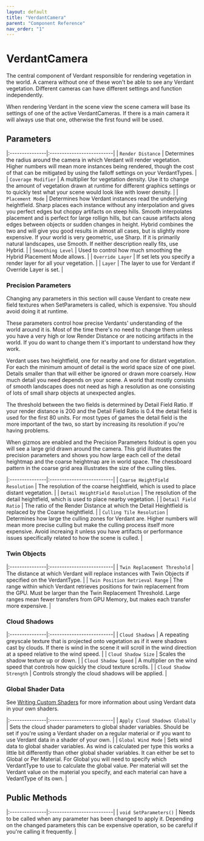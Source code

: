 ```yaml
---
layout: default
title: "VerdantCamera"
parent: "Component Reference"
nav_order: "1"
---
```


# VerdantCamera

The central component of Verdant responsible for rendering vegetation in the world. A camera without one of these won't be able to see any Verdant vegetation. Different cameras can have different settings and function independently. 

When rendering Verdant in the scene view the scene camera will base its settings of one of the active VerdantCameras. If there is a main camera it will always use that one, otherwise the first found will be used. 

## Parameters

|:---------------|:--------------------------|
| `Render Distance` | Determines the radius around the camera in which Verdant will render vegetation. Higher numbers will mean more instances being rendered, though the cost of that can be mitigated by using the falloff settings on your VerdantTypes.  |
| `Coverage Modifier` | A multiplier for vegetation density. Use it to change the amount of vegetation drawn at runtime for different graphics settings or to quickly test what your scene would look like with lower density. |
| `Placement Mode` | Determines how Verdant instances read the underlying heightfield. Sharp places each instance without any interpolation and gives you perfect edges but choppy artifacts on steep hills. Smooth interpolates placement and is perfect for large rollign hills, but can cause artifacts along edges between objects or sudden changes in height. Hybrid combines the two and will give you good results in almost all cases, but is slightly more expensive. If your world is very geometric, use Sharp. If it is primarily natural landscapes, use Smooth. If neither description really fits, use Hybrid. |
| `Smoothing Level` | Used to control how much smoothing the Hybrid Placement Mode allows. |
| `Override Layer` | If set lets you specify a render layer for all your vegetation. |
| `Layer` | The layer to use for Verdant if Override Layer is set. |

### Precision Parameters

Changing any parameters in this section will cause Verdant to create new field textures when SetParameters is called, which is expensive. You should avoid doing it at runtime.

These parameters control how precise Verdants' understanding of the world around it is. Most of the time there's no need to change them unless you have a very high or low Render Distance or are noticing artifacts in the world. If you do want to change them it's important to understand how they work.

Verdant uses two heightfield, one for nearby and one for distant vegetation. For each the minimum amount of detail is the world space size of one pixel. Details smaller than that will either be ignored or drawn more coarsely. How much detail you need depends on your scene. A world that mostly consists of smooth landscapes does not need as high a resolution as one consisting of lots of small sharp objects at unexpected angles.

The threshold between the two fields is determined by Detail Field Ratio. If your render distance is 200 and the Detail Field Ratio is 0.4 the detail field is used for the first 80 units. For most types of games the detail field is the more important of the two, so start by increasing its resolution if you're having problems. 

When gizmos are enabled and the Precision Parameters foldout is open you will see a large grid drawn around the camera. This grid illustrates the precision parameters and shows you how large each cell of the detail heightmap and the coarse heightmap are in world space. The chessboard pattern in the coarse grid area illustrates the size of the culling tiles. 

|:---------------|:--------------------------|
| `Coarse HeightField Resolution` | The resolution of the coarse heightfield, which is used to place distant vegetation.  |
| `Detail HeightField Resolution` | The resolution of the detail heightfield, which is used to place nearby vegetation.  |
| `Detail Field Ratio` | The ratio of the Render Distance at which the Detail Heightfield is replaced by the Coarse heightfield. |
| `Culling Tile Resolution` | Determines how large the culling zones for Verdant are. Higher numbers will mean more precise culling but make the culling process itself more expensive. Avoid increaing it unless you have artifacts or performance issues specifically related to how the scene is culled. |

### Twin Objects

|:---------------|:--------------------------|
| `Twin Replacement Threshold` | The distance at which Verdant will replace instances with Twin Objects if specified on the VerdantType. |
| `Twin Position Retrieval Range` | The range within which Verdant retrieves positions for twin replacement from the GPU. Must be larger than the Twin Replacement Threshold. Large ranges mean fewer transfers from GPU Memory, but makes each transfer more expensive. |

### Cloud Shadows

|:---------------|:--------------------------|
| `Cloud Shadows` | A repeating greyscale texture that is projected onto vegetation as if it were shadows cast by clouds. If there is wind in the scene it will scroll in the wind direction at a speed relative to the wind speed. |
| `Cloud Shadow Size` | Scales the shadow texture up or down. |
| `Cloud Shadow Speed` | A multiplier on the wind speed that controls how quickly the cloud texture scrolls. |
| `Cloud Shadow Strength` | Controls strongly the cloud shadows will be applied. |

### Global Shader Data
 
See [Writing Custom Shaders](../UserGuide/WritingCustomShaders.html) for more information about using Verdant data in your own shaders.

|:---------------|:--------------------------|
| `Apply Cloud Shadows Globally` | Sets the cloud shader parameters to global shader variables. Should be set if you're using a Verdant shader on a regular material or if you want to use Verdant data in a shader of your own. |
| `Global Wind Mode` | Sets wind data to global shader variables. As wind is calculated per type this works a little bit differently than other global shader variables. It can either be set to Global or Per Material. For Global you will need to specify which VerdantType to use to calculate the global value. Per material will set the Verdant value on the material you specify, and each material can have a VedantType of its own.  |

## Public Methods

|:---------------|:--------------------------|
| `void SetParameters()` | Needs to be called when any parameter has been changed to apply it. Depending on the changed parameters this can be expensive operation, so be careful if you're calling it frequently. |